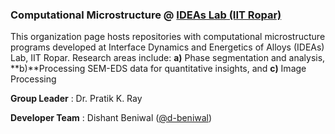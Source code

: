 ### **Computational Microstructure @ [IDEAs Lab (IIT Ropar)](https://ideaslab.iitrpr.ac.in/)** 
This organization page hosts repositories with computational microstructure programs developed at Interface Dynamics and Energetics of Alloys (IDEAs) Lab, IIT Ropar.  Research areas include: **a)** Phase segmentation and analysis, **b)**Processing SEM-EDS data for quantitative insights, and **c)** Image Processing

**Group Leader** : Dr. Pratik K. Ray

**Developer Team** : Dishant Beniwal ([@d-beniwal](https://github.com/d-beniwal))

<!-- **IDEAs Lab (All organization pages) :**
- 1. IDEAsLab-Materials-Informatics
- 2. IDEAsLab-Cellular-Automata
- 3. IDEAsLab-Image-Processing -->
